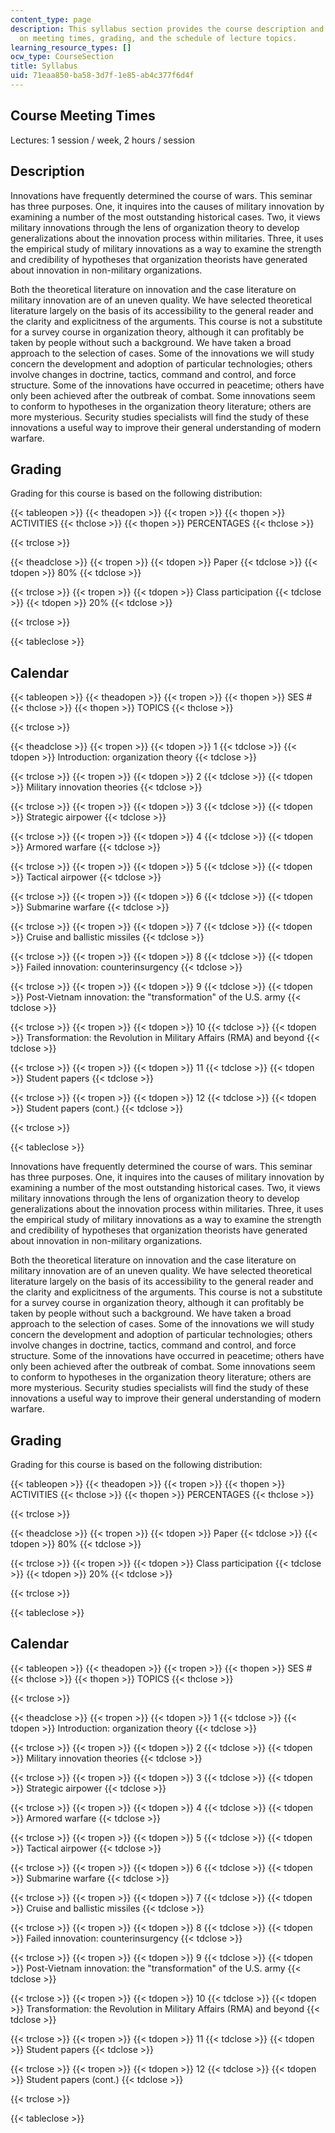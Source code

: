 ```yaml
---
content_type: page
description: This syllabus section provides the course description and information
  on meeting times, grading, and the schedule of lecture topics.
learning_resource_types: []
ocw_type: CourseSection
title: Syllabus
uid: 71eaa850-ba58-3d7f-1e85-ab4c377f6d4f
---
```


Course Meeting Times
--------------------

Lectures: 1 session / week, 2 hours / session

Description
-----------

Innovations have frequently determined the course of wars. This seminar has three purposes. One, it inquires into the causes of military innovation by examining a number of the most outstanding historical cases. Two, it views military innovations through the lens of organization theory to develop generalizations about the innovation process within militaries. Three, it uses the empirical study of military innovations as a way to examine the strength and credibility of hypotheses that organization theorists have generated about innovation in non-military organizations.

Both the theoretical literature on innovation and the case literature on military innovation are of an uneven quality. We have selected theoretical literature largely on the basis of its accessibility to the general reader and the clarity and explicitness of the arguments. This course is not a substitute for a survey course in organization theory, although it can profitably be taken by people without such a background. We have taken a broad approach to the selection of cases. Some of the innovations we will study concern the development and adoption of particular technologies; others involve changes in doctrine, tactics, command and control, and force structure. Some of the innovations have occurred in peacetime; others have only been achieved after the outbreak of combat. Some innovations seem to conform to hypotheses in the organization theory literature; others are more mysterious. Security studies specialists will find the study of these innovations a useful way to improve their general understanding of modern warfare.

Grading
-------

Grading for this course is based on the following distribution:

{{< tableopen >}}
{{< theadopen >}}
{{< tropen >}}
{{< thopen >}}
ACTIVITIES
{{< thclose >}}
{{< thopen >}}
PERCENTAGES
{{< thclose >}}

{{< trclose >}}

{{< theadclose >}}
{{< tropen >}}
{{< tdopen >}}
Paper
{{< tdclose >}}
{{< tdopen >}}
80%
{{< tdclose >}}

{{< trclose >}}
{{< tropen >}}
{{< tdopen >}}
Class participation
{{< tdclose >}}
{{< tdopen >}}
20%
{{< tdclose >}}

{{< trclose >}}

{{< tableclose >}}

Calendar
--------

{{< tableopen >}}
{{< theadopen >}}
{{< tropen >}}
{{< thopen >}}
SES #
{{< thclose >}}
{{< thopen >}}
TOPICS
{{< thclose >}}

{{< trclose >}}

{{< theadclose >}}
{{< tropen >}}
{{< tdopen >}}
1
{{< tdclose >}}
{{< tdopen >}}
Introduction: organization theory
{{< tdclose >}}

{{< trclose >}}
{{< tropen >}}
{{< tdopen >}}
2
{{< tdclose >}}
{{< tdopen >}}
Military innovation theories
{{< tdclose >}}

{{< trclose >}}
{{< tropen >}}
{{< tdopen >}}
3
{{< tdclose >}}
{{< tdopen >}}
Strategic airpower
{{< tdclose >}}

{{< trclose >}}
{{< tropen >}}
{{< tdopen >}}
4
{{< tdclose >}}
{{< tdopen >}}
Armored warfare
{{< tdclose >}}

{{< trclose >}}
{{< tropen >}}
{{< tdopen >}}
5
{{< tdclose >}}
{{< tdopen >}}
Tactical airpower
{{< tdclose >}}

{{< trclose >}}
{{< tropen >}}
{{< tdopen >}}
6
{{< tdclose >}}
{{< tdopen >}}
Submarine warfare
{{< tdclose >}}

{{< trclose >}}
{{< tropen >}}
{{< tdopen >}}
7
{{< tdclose >}}
{{< tdopen >}}
Cruise and ballistic missiles
{{< tdclose >}}

{{< trclose >}}
{{< tropen >}}
{{< tdopen >}}
8
{{< tdclose >}}
{{< tdopen >}}
Failed innovation: counterinsurgency
{{< tdclose >}}

{{< trclose >}}
{{< tropen >}}
{{< tdopen >}}
9
{{< tdclose >}}
{{< tdopen >}}
Post-Vietnam innovation: the "transformation" of the U.S. army
{{< tdclose >}}

{{< trclose >}}
{{< tropen >}}
{{< tdopen >}}
10
{{< tdclose >}}
{{< tdopen >}}
Transformation: the Revolution in Military Affairs (RMA) and beyond
{{< tdclose >}}

{{< trclose >}}
{{< tropen >}}
{{< tdopen >}}
11
{{< tdclose >}}
{{< tdopen >}}
Student papers
{{< tdclose >}}

{{< trclose >}}
{{< tropen >}}
{{< tdopen >}}
12
{{< tdclose >}}
{{< tdopen >}}
Student papers (cont.)
{{< tdclose >}}

{{< trclose >}}

{{< tableclose >}}

Innovations have frequently determined the course of wars. This seminar has three purposes. One, it inquires into the causes of military innovation by examining a number of the most outstanding historical cases. Two, it views military innovations through the lens of organization theory to develop generalizations about the innovation process within militaries. Three, it uses the empirical study of military innovations as a way to examine the strength and credibility of hypotheses that organization theorists have generated about innovation in non-military organizations.

Both the theoretical literature on innovation and the case literature on military innovation are of an uneven quality. We have selected theoretical literature largely on the basis of its accessibility to the general reader and the clarity and explicitness of the arguments. This course is not a substitute for a survey course in organization theory, although it can profitably be taken by people without such a background. We have taken a broad approach to the selection of cases. Some of the innovations we will study concern the development and adoption of particular technologies; others involve changes in doctrine, tactics, command and control, and force structure. Some of the innovations have occurred in peacetime; others have only been achieved after the outbreak of combat. Some innovations seem to conform to hypotheses in the organization theory literature; others are more mysterious. Security studies specialists will find the study of these innovations a useful way to improve their general understanding of modern warfare.

Grading
-------

Grading for this course is based on the following distribution:

{{< tableopen >}}
{{< theadopen >}}
{{< tropen >}}
{{< thopen >}}
ACTIVITIES
{{< thclose >}}
{{< thopen >}}
PERCENTAGES
{{< thclose >}}

{{< trclose >}}

{{< theadclose >}}
{{< tropen >}}
{{< tdopen >}}
Paper
{{< tdclose >}}
{{< tdopen >}}
80%
{{< tdclose >}}

{{< trclose >}}
{{< tropen >}}
{{< tdopen >}}
Class participation
{{< tdclose >}}
{{< tdopen >}}
20%
{{< tdclose >}}

{{< trclose >}}

{{< tableclose >}}

Calendar
--------

{{< tableopen >}}
{{< theadopen >}}
{{< tropen >}}
{{< thopen >}}
SES #
{{< thclose >}}
{{< thopen >}}
TOPICS
{{< thclose >}}

{{< trclose >}}

{{< theadclose >}}
{{< tropen >}}
{{< tdopen >}}
1
{{< tdclose >}}
{{< tdopen >}}
Introduction: organization theory
{{< tdclose >}}

{{< trclose >}}
{{< tropen >}}
{{< tdopen >}}
2
{{< tdclose >}}
{{< tdopen >}}
Military innovation theories
{{< tdclose >}}

{{< trclose >}}
{{< tropen >}}
{{< tdopen >}}
3
{{< tdclose >}}
{{< tdopen >}}
Strategic airpower
{{< tdclose >}}

{{< trclose >}}
{{< tropen >}}
{{< tdopen >}}
4
{{< tdclose >}}
{{< tdopen >}}
Armored warfare
{{< tdclose >}}

{{< trclose >}}
{{< tropen >}}
{{< tdopen >}}
5
{{< tdclose >}}
{{< tdopen >}}
Tactical airpower
{{< tdclose >}}

{{< trclose >}}
{{< tropen >}}
{{< tdopen >}}
6
{{< tdclose >}}
{{< tdopen >}}
Submarine warfare
{{< tdclose >}}

{{< trclose >}}
{{< tropen >}}
{{< tdopen >}}
7
{{< tdclose >}}
{{< tdopen >}}
Cruise and ballistic missiles
{{< tdclose >}}

{{< trclose >}}
{{< tropen >}}
{{< tdopen >}}
8
{{< tdclose >}}
{{< tdopen >}}
Failed innovation: counterinsurgency
{{< tdclose >}}

{{< trclose >}}
{{< tropen >}}
{{< tdopen >}}
9
{{< tdclose >}}
{{< tdopen >}}
Post-Vietnam innovation: the "transformation" of the U.S. army
{{< tdclose >}}

{{< trclose >}}
{{< tropen >}}
{{< tdopen >}}
10
{{< tdclose >}}
{{< tdopen >}}
Transformation: the Revolution in Military Affairs (RMA) and beyond
{{< tdclose >}}

{{< trclose >}}
{{< tropen >}}
{{< tdopen >}}
11
{{< tdclose >}}
{{< tdopen >}}
Student papers
{{< tdclose >}}

{{< trclose >}}
{{< tropen >}}
{{< tdopen >}}
12
{{< tdclose >}}
{{< tdopen >}}
Student papers (cont.)
{{< tdclose >}}

{{< trclose >}}

{{< tableclose >}}